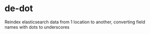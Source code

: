 # de-dot
Reindex elasticsearch data from 1 location to another, converting field names with dots to underscores
